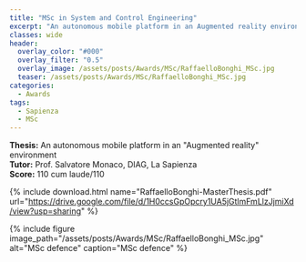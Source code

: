 ```yaml
---
title: "MSc in System and Control Engineering"
excerpt: "An autonomous mobile platform in an Augmented reality environment"
classes: wide
header:
  overlay_color: "#000"
  overlay_filter: "0.5"
  overlay_image: /assets/posts/Awards/MSc/RaffaelloBonghi_MSc.jpg
  teaser: /assets/posts/Awards/MSc/RaffaelloBonghi_MSc.jpg
categories:
  - Awards
tags:
  - Sapienza
  - MSc
---
```


**Thesis:** An autonomous mobile platform in an "Augmented reality" environment <br/>
**Tutor:** Prof. Salvatore Monaco, DIAG, La Sapienza <br/>
**Score:** 110 cum laude/110

{% include download.html name="RaffaelloBonghi-MasterThesis.pdf" url="https://drive.google.com/file/d/1H0ccsGpOpcry1UA5jGtlmFmLlzJjmiXd/view?usp=sharing" %}

{% include figure image_path="/assets/posts/Awards/MSc/RaffaelloBonghi_MSc.jpg" alt="MSc defence" caption="MSc defence" %}